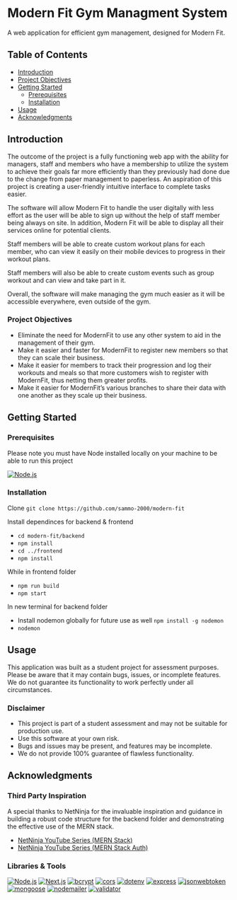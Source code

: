 # Modern Fit Gym Managment System

A web application for efficient gym management, designed for Modern Fit.

## Table of Contents

- [Introduction](#introduction)
- [Project Objectives](#project-objectives)
- [Getting Started](#getting-started)
  - [Prerequisites](#prerequisites)
  - [Installation](#installation)
- [Usage](#usage)
- [Acknowledgments](#acknowledgments)

## Introduction

The outcome of the project is a fully functioning web app with the ability for managers, staff and members who have a membership to utilize the system to achieve their goals far more efficiently than they previously had done due to the change from paper management to paperless. An aspiration of this project is creating a user-friendly intuitive interface to complete tasks easier.

The software will allow Modern Fit to handle the user digitally with less effort as the user will be able to sign up without the help of staff member being always on site. In addition, Modern Fit will be able to display all their services online for potential clients.

Staff members will be able to create custom workout plans for each member, who can view it easily on their mobile devices to progress in their workout plans.

Staff members will also be able to create custom events such as group workout and can view and take part in it.

Overall, the software will make managing the gym much easier as it will be accessible everywhere, even outside of the gym.

### Project Objectives

- Eliminate the need for ModernFit to use any other system to aid in the management of their gym.
- Make it easier and faster for ModernFit to register new members so that they can scale their business.
- Make it easier for members to track their progression and log their workouts and meals so that more customers wish to register with ModernFit, thus netting them greater profits.
- Make it easier for ModernFit’s various branches to share their data with one another as they scale up their business.

## Getting Started

### Prerequisites

Please note you must have Node installed locally on your machine to be able to run this project

[![Node.js](https://img.shields.io/badge/Node.js-6DA753?style=for-the-badge&logo=nodedotjs&logoColor=white)](https://nodejs.org/)

### Installation

Clone `git clone https://github.com/sammo-2000/modern-fit`

Install dependinces for backend & frontend

- `cd modern-fit/backend`
- `npm install`
- `cd ../frontend`
- `npm install`

While in frontend folder

- `npm run build`
- `npm start`

In new terminal for backend folder

- Install nodemon globally for future use as well `npm install -g nodemon`
- `nodemon`

## Usage

This application was built as a student project for assessment purposes. Please be aware that it may contain bugs, issues, or incomplete features. We do not guarantee its functionality to work perfectly under all circumstances.

### Disclaimer

- This project is part of a student assessment and may not be suitable for production use.
- Use this software at your own risk.
- Bugs and issues may be present, and features may be incomplete.
- We do not provide 100% guarantee of flawless functionality.

## Acknowledgments

### Third Party Inspiration

A special thanks to NetNinja for the invaluable inspiration and guidance in building a robust code structure for the backend folder and demonstrating the effective use of the MERN stack.

- [NetNinja YouTube Series (MERN Stack)](https://www.youtube.com/watch?v=98BzS5Oz5E4&list=PL4cUxeGkcC9iJ_KkrkBZWZRHVwnzLIoUE&ab_channel=NetNinja)
- [NetNinja YouTube Series (MERN Stack Auth)](https://www.youtube.com/watch?v=WsRBmwNkv3Q&list=PL4cUxeGkcC9g8OhpOZxNdhXggFz2lOuCT&ab_channel=NetNinja)

### Libraries & Tools

[![Node.js](https://img.shields.io/badge/Node.js-6DA753?style=for-the-badge&logo=nodedotjs&logoColor=white)](https://nodejs.org/)
[![Next.js](https://img.shields.io/badge/Next.js-000000?style=for-the-badge&logo=nextdotjs&logoColor=white)](https://nextjs.org/)
[![bcrypt](https://img.shields.io/badge/bcrypt-430089?style=for-the-badge&logo=bcrypt&logoColor=white)](https://www.npmjs.com/package/bcrypt)
[![cors](https://img.shields.io/badge/cors-FF6F61?style=for-the-badge&logo=cors&logoColor=white)](https://www.npmjs.com/package/cors)
[![dotenv](https://img.shields.io/badge/dotenv-007272?style=for-the-badge&logo=dotenv&logoColor=white)](https://www.npmjs.com/package/dotenv)
[![express](https://img.shields.io/badge/express-000000?style=for-the-badge&logo=express&logoColor=white)](https://expressjs.com/)
[![jsonwebtoken](https://img.shields.io/badge/jsonwebtoken-000000?style=for-the-badge&logo=jsonwebtoken&logoColor=white)](https://www.npmjs.com/package/jsonwebtoken)
[![mongoose](https://img.shields.io/badge/mongoose-880000?style=for-the-badge&logo=mongoose&logoColor=white)](https://mongoosejs.com/)
[![nodemailer](https://img.shields.io/badge/nodemailer-339933?style=for-the-badge&logo=nodemailer&logoColor=white)](https://www.npmjs.com/package/nodemailer)
[![validator](https://img.shields.io/badge/validator-302C2D?style=for-the-badge&logo=validator&logoColor=E74856)](https://www.npmjs.com/package/validator)
